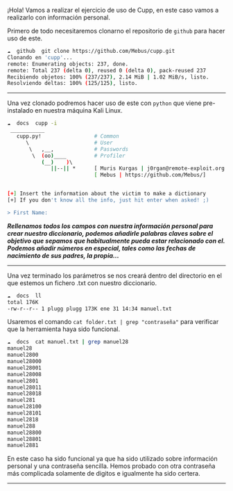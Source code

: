 ¡Hola! Vamos a realizar el ejercicio de uso de Cupp, en este caso vamos a realizarlo con información personal.

Primero de todo necesitaremos clonarno el repositorio de `github` para hacer uso de este.

```bash
☁  github  git clone https://github.com/Mebus/cupp.git
Clonando en 'cupp'...
remote: Enumerating objects: 237, done.
remote: Total 237 (delta 0), reused 0 (delta 0), pack-reused 237
Recibiendo objetos: 100% (237/237), 2.14 MiB | 1.02 MiB/s, listo.
Resolviendo deltas: 100% (125/125), listo.

```
* * *
Una vez clonado podremos hacer uso de este con `python` que viene pre-instalado en nuestra máquina Kali Linux.

```bash
☁  docs  cupp -i
 ___________ 
   cupp.py!                 # Common
      \                     # User
       \   ,__,             # Passwords
        \  (oo)____         # Profiler
           (__)    )\   
              ||--|| *      [ Muris Kurgas | j0rgan@remote-exploit.org ]
                            [ Mebus | https://github.com/Mebus/]


[+] Insert the information about the victim to make a dictionary
[+] If you don't know all the info, just hit enter when asked! ;)

> First Name:
```
___Rellenamos todos los campos con nuestra información personal para crear nuestro diccionario, podemos añadirle palabras claves sobre el objetivo que sepamos que habitualmente pueda estar relacionado con el. Podemos añadir números en especial, tales como las fechas de nacimiento de sus padres, la propia...___


* * *
Una vez terminado los parámetros se nos creará dentro del directorio en el que estemos un fichero .txt con nuestro diccionario. 
```bash 
☁  docs  ll
total 176K
-rw-r--r-- 1 plugg plugg 173K ene 31 14:34 manuel.txt
```

Usaremos el comando `cat folder.txt | grep "contraseña"` para verificar que la herramienta haya sido funcional.

```bash
☁  docs  cat manuel.txt | grep manuel28
manuel28
manuel2800
manuel28000
manuel28001
manuel28008
manuel2801
manuel28011
manuel28018
manuel281
manuel28100
manuel28101
manuel2818
manuel288
manuel28800
manuel28801
manuel2881
```
En este caso ha sido funcional ya que ha sido utilizado sobre información personal y una contraseña sencilla. Hemos probado con otra contraseña más complicada solamente de digitos e igualmente ha sido certera.

* * * 
